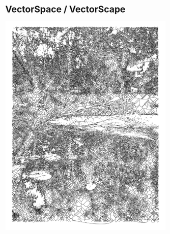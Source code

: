 # VectorSpace / VectorScape

<div align="center">
  <a href="https://github.com/nanotheatre/VectorScapes/blob/main/Polyptych-01.ipynb">
    <img src="x2000/15-08-2020-21-x2000.png">
  </a>
</div>


